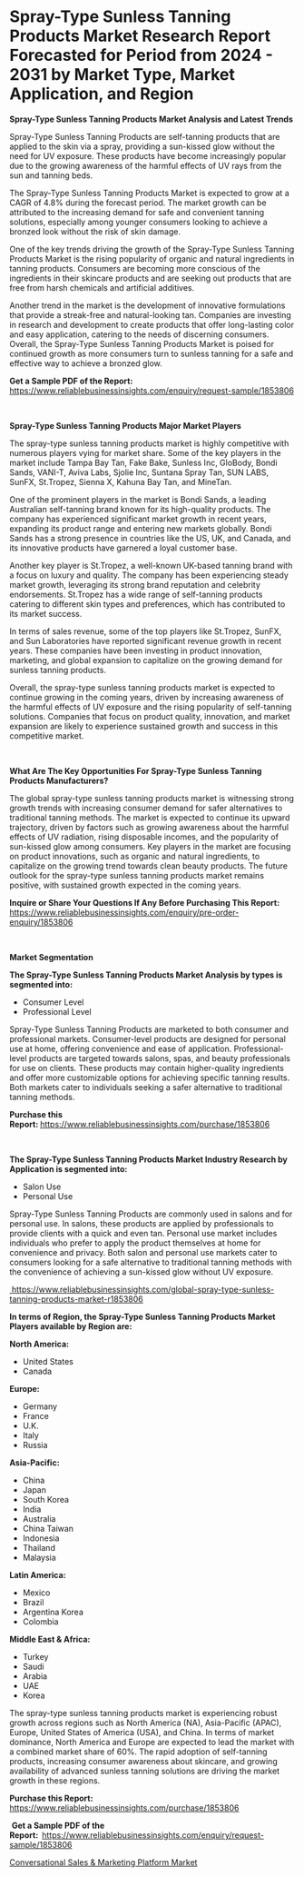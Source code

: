 <p><h1>Spray-Type Sunless Tanning Products Market Research Report Forecasted for Period from 2024 -  2031 by Market Type, Market Application, and Region</h1></p><p><strong>Spray-Type Sunless Tanning Products Market Analysis and Latest Trends</strong></p>
<p><p>Spray-Type Sunless Tanning Products are self-tanning products that are applied to the skin via a spray, providing a sun-kissed glow without the need for UV exposure. These products have become increasingly popular due to the growing awareness of the harmful effects of UV rays from the sun and tanning beds.</p><p>The Spray-Type Sunless Tanning Products Market is expected to grow at a CAGR of 4.8% during the forecast period. The market growth can be attributed to the increasing demand for safe and convenient tanning solutions, especially among younger consumers looking to achieve a bronzed look without the risk of skin damage.</p><p>One of the key trends driving the growth of the Spray-Type Sunless Tanning Products Market is the rising popularity of organic and natural ingredients in tanning products. Consumers are becoming more conscious of the ingredients in their skincare products and are seeking out products that are free from harsh chemicals and artificial additives.</p><p>Another trend in the market is the development of innovative formulations that provide a streak-free and natural-looking tan. Companies are investing in research and development to create products that offer long-lasting color and easy application, catering to the needs of discerning consumers. Overall, the Spray-Type Sunless Tanning Products Market is poised for continued growth as more consumers turn to sunless tanning for a safe and effective way to achieve a bronzed glow.</p></p>
<p><strong>Get a Sample PDF of the Report:&nbsp;</strong> <a href="https://www.reliablebusinessinsights.com/enquiry/request-sample/1853806">https://www.reliablebusinessinsights.com/enquiry/request-sample/1853806</a></p>
<p>&nbsp;</p>
<p><strong>Spray-Type Sunless Tanning Products Major Market Players</strong></p>
<p><p>The spray-type sunless tanning products market is highly competitive with numerous players vying for market share. Some of the key players in the market include Tampa Bay Tan, Fake Bake, Sunless Inc, GloBody, Bondi Sands, VANI-T, Aviva Labs, Sjolie Inc, Suntana Spray Tan, SUN LABS, SunFX, St.Tropez, Sienna X, Kahuna Bay Tan, and MineTan.</p><p>One of the prominent players in the market is Bondi Sands, a leading Australian self-tanning brand known for its high-quality products. The company has experienced significant market growth in recent years, expanding its product range and entering new markets globally. Bondi Sands has a strong presence in countries like the US, UK, and Canada, and its innovative products have garnered a loyal customer base.</p><p>Another key player is St.Tropez, a well-known UK-based tanning brand with a focus on luxury and quality. The company has been experiencing steady market growth, leveraging its strong brand reputation and celebrity endorsements. St.Tropez has a wide range of self-tanning products catering to different skin types and preferences, which has contributed to its market success.</p><p>In terms of sales revenue, some of the top players like St.Tropez, SunFX, and Sun Laboratories have reported significant revenue growth in recent years. These companies have been investing in product innovation, marketing, and global expansion to capitalize on the growing demand for sunless tanning products.</p><p>Overall, the spray-type sunless tanning products market is expected to continue growing in the coming years, driven by increasing awareness of the harmful effects of UV exposure and the rising popularity of self-tanning solutions. Companies that focus on product quality, innovation, and market expansion are likely to experience sustained growth and success in this competitive market.</p></p>
<p>&nbsp;</p>
<p><strong>What Are The Key Opportunities For Spray-Type Sunless Tanning Products Manufacturers?</strong></p>
<p><p>The global spray-type sunless tanning products market is witnessing strong growth trends with increasing consumer demand for safer alternatives to traditional tanning methods. The market is expected to continue its upward trajectory, driven by factors such as growing awareness about the harmful effects of UV radiation, rising disposable incomes, and the popularity of sun-kissed glow among consumers. Key players in the market are focusing on product innovations, such as organic and natural ingredients, to capitalize on the growing trend towards clean beauty products. The future outlook for the spray-type sunless tanning products market remains positive, with sustained growth expected in the coming years.</p></p>
<p><strong>Inquire or Share Your Questions If Any Before Purchasing This Report:</strong> <a href="https://www.reliablebusinessinsights.com/enquiry/pre-order-enquiry/1853806">https://www.reliablebusinessinsights.com/enquiry/pre-order-enquiry/1853806</a></p>
<p>&nbsp;</p>
<p><strong>Market Segmentation</strong></p>
<p><strong>The Spray-Type Sunless Tanning Products Market Analysis by types is segmented into:</strong></p>
<p><ul><li>Consumer Level</li><li>Professional Level</li></ul></p>
<p><p>Spray-Type Sunless Tanning Products are marketed to both consumer and professional markets. Consumer-level products are designed for personal use at home, offering convenience and ease of application. Professional-level products are targeted towards salons, spas, and beauty professionals for use on clients. These products may contain higher-quality ingredients and offer more customizable options for achieving specific tanning results. Both markets cater to individuals seeking a safer alternative to traditional tanning methods.</p></p>
<p><strong>Purchase this Report:&nbsp;</strong><a href="https://www.reliablebusinessinsights.com/purchase/1853806">https://www.reliablebusinessinsights.com/purchase/1853806</a></p>
<p>&nbsp;</p>
<p><strong>The Spray-Type Sunless Tanning Products Market Industry Research by Application is segmented into:</strong></p>
<p><ul><li>Salon Use</li><li>Personal Use</li></ul></p>
<p><p>Spray-Type Sunless Tanning Products are commonly used in salons and for personal use. In salons, these products are applied by professionals to provide clients with a quick and even tan. Personal use market includes individuals who prefer to apply the product themselves at home for convenience and privacy. Both salon and personal use markets cater to consumers looking for a safe alternative to traditional tanning methods with the convenience of achieving a sun-kissed glow without UV exposure.</p></p>
<p><a href="https://www.reliablebusinessinsights.com/global-spray-type-sunless-tanning-products-market-r1853806">&nbsp;https://www.reliablebusinessinsights.com/global-spray-type-sunless-tanning-products-market-r1853806</a></p>
<p><strong>In terms of Region, the Spray-Type Sunless Tanning Products Market Players available by Region are:</strong></p>
<p>
    <p> <strong> North America: </strong>
        <ul>
            <li>United States</li>
            <li>Canada</li>
        </ul>
        </p> 
    <p> <strong> Europe: </strong>
        <ul>
            <li>Germany</li>
            <li>France</li>
            <li>U.K.</li>
            <li>Italy</li>
            <li>Russia</li>
        </ul>
        </p> 
    <p> <strong> Asia-Pacific: </strong>
        <ul>
            <li>China</li>
            <li>Japan</li>
            <li>South Korea</li>
            <li>India</li>
            <li>Australia</li>
            <li>China Taiwan</li>
            <li>Indonesia</li>
            <li>Thailand</li>
            <li>Malaysia</li>
        </ul>
        </p> 
    <p> <strong> Latin America: </strong>
        <ul>
            <li>Mexico</li>
            <li>Brazil</li>
            <li>Argentina Korea</li>
            <li>Colombia</li>
        </ul>
        </p> 
    <p> <strong> Middle East & Africa: </strong>
        <ul>
            <li>Turkey</li>
            <li>Saudi</li>
            <li>Arabia</li>
            <li>UAE</li>
            <li>Korea</li>
        </ul>
    </p>
    </p>
<p><p>The spray-type sunless tanning products market is experiencing robust growth across regions such as North America (NA), Asia-Pacific (APAC), Europe, United States of America (USA), and China. In terms of market dominance, North America and Europe are expected to lead the market with a combined market share of 60%. The rapid adoption of self-tanning products, increasing consumer awareness about skincare, and growing availability of advanced sunless tanning solutions are driving the market growth in these regions.</p></p>
<p><strong>Purchase this Report: </strong><a href="https://www.reliablebusinessinsights.com/purchase/1853806">https://www.reliablebusinessinsights.com/purchase/1853806</a></p>
<p>&nbsp;<strong>Get a Sample PDF of the Report:&nbsp;&nbsp;</strong><a href="https://www.reliablebusinessinsights.com/enquiry/request-sample/1853806">https://www.reliablebusinessinsights.com/enquiry/request-sample/1853806</a></p>
<p><strong></strong></p>
<p><p><a href="https://view.publitas.com/reportprime-1/an-in-depth-analysis-of-the-global-conversational-sales-marketing-platform-market-scope-and-its-rapid-growing-13-6-cagr-forcasted-for-period-from-2024-to-2031/">Conversational Sales & Marketing Platform Market</a></p></p>